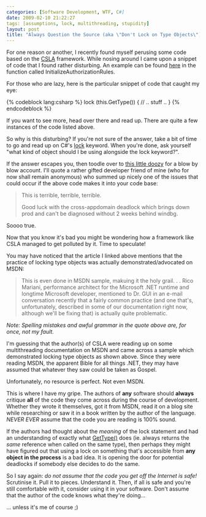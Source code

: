 ```yaml
---
categories: [Software Development, WTF, C#]
date: 2009-02-10 21:22:27
tags: [assumptions, lock, multithreading, stupidity]
layout: post
title: "Always Question the Source (aka \"Don't Lock on Type Objects\")"
---
```

For one reason or another, I recently found myself perusing some code based on the <a href="http://www.lhotka.net/cslanet/" title="CSLA">CSLA</a> framework. While nosing around I came upon a snippet of code that I found rather disturbing. An example can be found <a href="http://www.lhotka.net/cslacvs/viewvc.cgi/trunk/cslacs/Csla/Core/BusinessBase.cs?revision=3690&view=markup" title="BusinessBase.cs">here</a> in the function called InitializeAuthorizationRules.

For those who are lazy, here is the particular snippet of code that caught my eye:

<!--more-->
{% codeblock lang:csharp %}
lock (this.GetType())
{
  // .. stuff ..
}
{% endcodeblock %}

If you want to see more, head over there and read up. There are quite a few instances of the code listed above.

So why is this disturbing? If you're not sure of the answer, take a bit of time to go and read up on C#'s <a href="http://msdn.microsoft.com/en-us/library/c5kehkcz.aspx" title="lock Statement (C# Reference)">lock</a> keyword. When you're done, ask yourself "what kind of object should I be using alongside the lock keyword?".

If the answer escapes you, then toodle over to <a href="http://www.mail-archive.com/bdotnet@groups.msn.com/msg06816.html" title="Why Lock(typeof(ClassName)) or SyncLock GetType(ClassName) Is Bad">this little doozy</a> for a blow by blow account. I'll quote a rather gifted developer friend of mine (who for now shall remain anonymous) who summed up nicely one of the issues that could occur if the above code makes it into your code base:
<blockquote><p>This is terrible, terrible, terrible.

Good luck with the cross-appdomain deadlock which brings down prod and can't be diagnosed without 2 weeks behind windbg.</p></blockquote> Soooo true.

Now that you know it's bad you might be wondering how a framework like CSLA managed to get polluted by it. Time to speculate!

You may have noticed that the article I linked above mentions that the practice of locking type objects was actually demonstrated/advocated on MSDN:
<blockquote><p>
This is even done in MSDN sample, makuing it the holy grail.
.
.
Rico Mariani, performance architect for the Microsoft .NET runtime and longtime
Microsoft developer, mentioned to Dr. GUI in an e-mail conversation recently that a
fairly common practice (and one that's, unfortunately, described in some of our
documentation right now, although we'll be fixing that) is actually quite problematic.
</p></blockquote>
<em>Note: Spelling mistakes and awful grammar in the quote above are, for once, not my fault.</em>

I'm guessing that the author(s) of CSLA were reading up on some multithreading documentation on MSDN and came across a sample which demonstrated locking type objects as shown above. Since they were reading MSDN, the apparent Bible for all things .NET, they may have assumed that whatever they saw could be taken as Gospel.

Unfortunately, no resource is perfect. Not even MSDN.

This is where I have my gripe. The authors of <strong>any</strong> software should <strong>always</strong> critique <strong>all</strong> of the code they come across during the course of development. Whether they wrote it themselves, got it from MSDN, read it on a blog site while researching or saw it in a book written by the author of the language. <em>NEVER EVER</em> assume that the code you are reading is 100% sound.

If the authors had thought about the <em>meaning</em> of the lock statement and had an understanding of exactly what <a href="http://msdn.microsoft.com/en-us/library/system.object.gettype.aspx" title="Object.GetType Method">GetType()</a> does (ie. always returns the <em>same</em> reference when called on the same type), then perhaps they might have figured out that using a lock on something that's accessible from <strong>any object in the process</strong> is a bad idea. It is opening the door for potential deadlocks if somebody else decides to do the same.

So I say again: <em>do not assume that the code you get off the Internet is safe!</em> Scrutinise it. Pull it to pieces. Understand it. Then, if all is safe and you're still comfortable with it, consider using it in your software. Don't assume that the author of the code knows what they're doing...

... unless it's me of course ;)

<!--adsense-->
